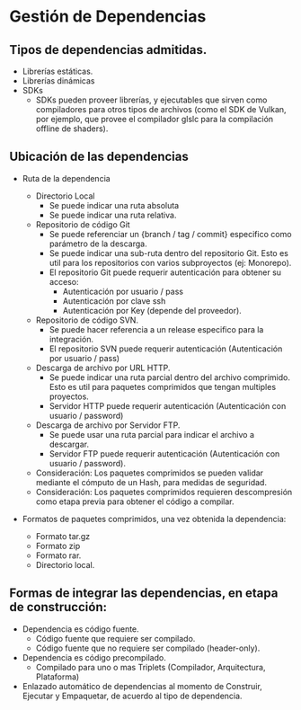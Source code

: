 # Gestión de Dependencias

## Tipos de dependencias admitidas.
- Librerías estáticas.
- Librerías dinámicas
- SDKs
    - SDKs pueden proveer librerías, y ejecutables que sirven como compiladores para otros tipos de archivos (como el SDK de Vulkan, por ejemplo, que provee el compilador glslc para la compilación offline de shaders).

## Ubicación de las dependencias
- Ruta de la dependencia
  - Directorio Local
    - Se puede indicar una ruta absoluta
    - Se puede indicar una ruta relativa.
  - Repositorio de código Git
    - Se puede referenciar un {branch / tag / commit} especifico como parámetro de la descarga.
    - Se puede indicar una sub-ruta dentro del repositorio Git. Esto es util para los repositorios con varios subproyectos (ej: Monorepo).
    - El repositorio Git puede requerir autenticación para obtener su acceso:
      - Autenticación por usuario / pass
      - Autenticación por clave ssh
      - Autenticación por Key (depende del proveedor).
  - Repositorio de código SVN.
    - Se puede hacer referencia a un release especifico para la integración.
    - El repositorio SVN puede requerir autenticación (Autenticación por usuario / pass)
  - Descarga de archivo por URL HTTP.
    - Se puede indicar una ruta parcial dentro del archivo comprimido. Esto es util para paquetes comprimidos que tengan multiples proyectos.
    - Servidor HTTP puede requerir autenticación (Autenticación con usuario / password)
  - Descarga de archivo por Servidor FTP.
    - Se puede usar una ruta parcial para indicar el archivo a descargar.
    - Servidor FTP puede requerir autenticación (Autenticación con usuario / password).
  - Consideración: Los paquetes comprimidos se pueden validar mediante el cómputo de un Hash, para medidas de seguridad.
  - Consideración: Los paquetes comprimidos requieren descompresión como etapa previa para obtener el código a compilar.

- Formatos de paquetes comprimidos, una vez obtenida la dependencia:
  - Formato tar.gz
  - Formato zip
  - Formato rar.
  - Directorio local.

## Formas de integrar las dependencias, en etapa de construcción:
- Dependencia es código fuente.
  - Código fuente que requiere ser compilado.
  - Código fuente que no requiere ser compilado (header-only).
- Dependencia es código precompilado.
  - Compilado para uno o mas Triplets (Compilador, Arquitectura, Plataforma)
- Enlazado automático de dependencias al momento de Construir, Ejecutar y Empaquetar, de acuerdo al tipo de dependencia.
